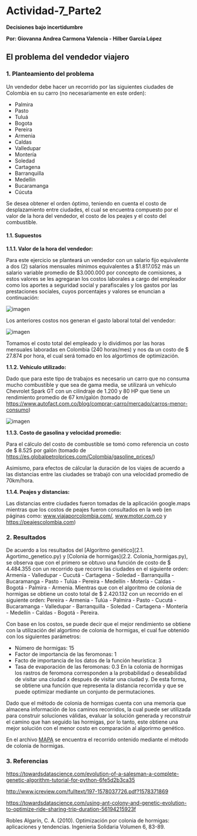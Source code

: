 # Actividad-7_Parte2

**Decisiones bajo incertidumbre**

**Por: Giovanna Andrea Carmona Valencia - Hilber García López**

## El problema del vendedor viajero

### 1. Planteamiento del problema

Un vendedor debe hacer un recorrido por las siguientes ciudades de Colombia en su carro (no necesariamente en este orden):

- Palmira
- Pasto
- Tuluá
- Bogota
- Pereira
- Armenia
- Caldas
- Valledupar
- Montería
- Soledad
- Cartagena
- Barranquilla
- Medellín
- Bucaramanga
- Cúcuta

Se desea obtener el orden óptimo, teniendo en cuenta el costo de desplazamiento entre ciudades, el cual se encuentra compuesto por el valor de la hora del vendedor, el costo de los peajes y el costo del combustible.

#### 1.1. Supuestos
**1.1.1. Valor de la hora del vendedor:**

Para este ejercicio se planteará un vendedor con un salario fijo equivalente a dos (2) salarios mensuales mínimos equivalentes a $1.817.052 más un salario variable promedio de $3.000.000 por concepto de comisiones, a estos valores se les agregaran los costos laborales a cargo del empleador como los aportes a seguridad social y parafiscales y los gastos por las prestaciones sociales, cuyos porcentajes  y valores se enuncian a continuación:

![imagen](https://user-images.githubusercontent.com/72627454/126932952-530bd3e1-5b05-4ac3-93c2-3ae81c1f63f7.png)

Los anteriores costos nos generan el gasto laboral total del vendedor:

![imagen](https://user-images.githubusercontent.com/72627454/126933836-35410971-8cd9-4fd0-8e65-9875457ca476.png)

Tomamos el costo total del empleado y lo dividimos por las horas mensuales laboradas en Colombia (240 horas/mes) y nos da un costo de $ 27.874 por hora, el cual será tomado en los algortimos de optimización.

**1.1.2. Vehículo utilizado:**

Dado que para este tipo de trabajos es necesario un carro que no consuma mucho combustible y que sea de gama media, se utilizará un vehículo Chevrolet Spark GT con un cilindraje de 1.200 y 80 HP que tiene un rendimiento promedio de 67 km/galón (tomado de https://www.autofact.com.co/blog/comprar-carro/mercado/carros-menor-consumo)

![imagen](https://user-images.githubusercontent.com/72627454/126933668-2a095150-5041-487f-97ad-ea08bb96439e.png)

**1.1.3. Costo de gasolina y velocidad promedio:**

Para el cálculo del costo de combustible se tomó como referencia un costo de $ 8.525 por galón (tomado de https://es.globalpetrolprices.com/Colombia/gasoline_prices/)

Asimismo, para efectos de cálcular la duración de los viajes de acuerdo a las distancias entre las ciudades se trabajó con una velocidad promedio de 70km/hora.

**1.1.4. Peajes y distancias:**

Las distancias entre ciudades fueron tomadas de la aplicación google.maps mientras que los costos de peajes fueron consultados en la web (en páginas como: www.viajaporcolombia.com/, www.motor.com.co y https://peajescolombia.com)

### 2. Resultados

De acuerdo a los resultados del [Algoritmo genético](2.1. Agortimo_genetico.py) y [Colonia de hormigas](2.2. Colonia_hormigas.py), se observa que con el primero se obtuvo una función de costo de $ 4.484.355 con un recorrido que recorre las ciudades en el siguiente orden: Armenia - Valledupar - Cucutá - Cartagena - Soledad - Barranquilla - Bucaramanga - Pasto - Tulúa - Pereira - Medellín - Motería - Caldas - Bogotá - Palmira - Armenia. Mientras que con el algoritmo de colonia de hormigas se obtiene un costo total de $ 2.420.132 con un recorrido en el siguiente orden: Pereira - Armenia - Tulúa - Palmira - Pasto - Cucutá - Bucaramanga - Valledupar - Barranquilla - Soledad - Cartagena - Monteria - Medellín - Caldas - Bogotá - Pereira.

Con base en los costos, se puede decir que el mejor rendimiento se obtiene con la utilización del algortimo de colonia de hormigas, el cual fue obtenido con los siguientes parámetros:
- Número de hormigas: 15
- Factor de importancia de las feromonas: 1
- Facto de importancia de los datos de la función heurística: 3
- Tasa de evaporación de las feromonas: 0.3
En la colonia de hormigas los rastros de feromona corresponden a la probabilidad o deseabilidad de visitar una ciudad x después de visitar una ciudad y. De esta forma, se obtiene una función que representa la distancia recorrida y que se puede optimizar mediante un conjunto de permutaciones.

Dado que el método de colonia de hormigas cuenta con una memoría que almacena información de los caminos recorridos, la cual puede ser utilizada para construir soluciones válidas, evaluar la solución generada y reconstruir el camino que han seguido las hormigas, por lo tanto, este obtiene una mejor solución con el menor costo en comparación al algorirmo genético.

En el archivo [MAPA](MAPA.gif) se encuentra el recorrido ontenido mediante el método de colonia de hormigas.

### 3. Referencias

https://towardsdatascience.com/evolution-of-a-salesman-a-complete-genetic-algorithm-tutorial-for-python-6fe5d2b3ca35

http://www.jcreview.com/fulltext/197-1578037726.pdf?1578371869

https://towardsdatascience.com/using-ant-colony-and-genetic-evolution-to-optimize-ride-sharing-trip-duration-56194215923f

Robles Algarín, C. A. (2010). Optimización por colonia de hormigas: aplicaciones y tendencias. Ingenieria Solidaria Volumen 6, 83-89.


